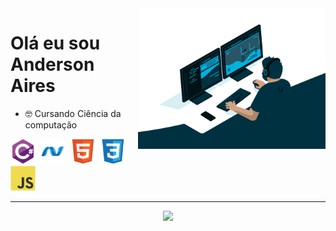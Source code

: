 <img src="code.gif" width="300px" align="right"/>

#  Olá eu sou Anderson Aires

- 🤓 Cursando Ciência da computação

<div>
  <img src="https://github.com/devicons/devicon/blob/master/icons/csharp/csharp-original.svg" title="c#" width="40" height="40">&nbsp;
  <img src="https://github.com/devicons/devicon/blob/master/icons/dot-net/dot-net-original.svg" title="dotnet" width="40" height="40">&nbsp;
  <img src="https://github.com/devicons/devicon/blob/master/icons/html5/html5-original.svg" title="html5" width="40" height="40">&nbsp;
  <img src="https://github.com/devicons/devicon/blob/master/icons/css3/css3-original.svg" title="css3" width="40" height="40">&nbsp;
  <img src="https://github.com/devicons/devicon/blob/master/icons/javascript/javascript-original.svg" title="javascript" width="40" height="40">&nbsp;
</div>

---

<div align="center">
  <a href="https://github.com/andersonaires-cc">
  <img height="180em" src="https://github-readme-stats-sigma-five.vercel.app/api/top-langs/?username=andersonaires-cc&layout=compact&langs_count=7&theme=dracula"/>
</div>
 
